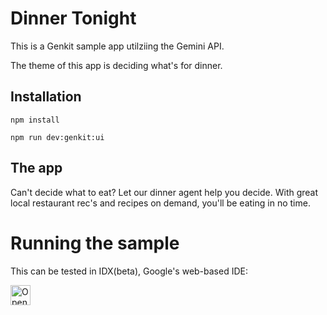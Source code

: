 # Dinner Tonight

This is a Genkit sample app utilziing the Gemini API.

The theme of this app is deciding what's for dinner.

## Installation
```npm install```

```npm run dev:genkit:ui```

## The app

Can't decide what to eat? Let our dinner agent help you decide. With great local restaurant rec's and recipes on demand, you'll be eating in no time.
# Running the sample

This can be tested in IDX(beta), Google's web-based IDE:

<a href="https://idx.google.com/new?template=https%3A%2F%2Fgithub.com%2Fmjchristy%2Fgenkit-demo%2F">
  <img
    height="32"
    alt="Open in IDX"
    src="https://cdn.idx.dev/btn/open_purple_32.svg">
</a>

